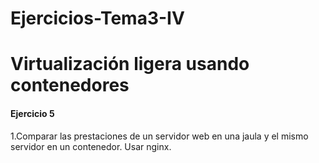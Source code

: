 Ejercicios-Tema3-IV
===================

Virtualización ligera usando contenedores
=========================================

#### Ejercicio 5

1.Comparar las prestaciones de un servidor web en una jaula y el mismo servidor en un contenedor. Usar nginx.




